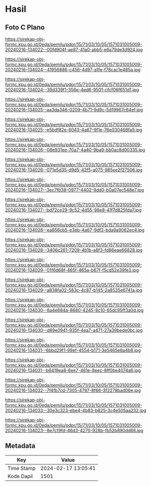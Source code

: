 # Hasil

## Foto C Plano

https://sirekap-obj-formc.kpu.go.id/0eda/pemilu/pdpr/15/71/03/10/05/1571031005009-20240216-134022--00fd904f-ae87-41a0-abb5-e6a79de3d924.jpg

https://sirekap-obj-formc.kpu.go.id/0eda/pemilu/pdpr/15/71/03/10/05/1571031005009-20240216-134024--41956886-c456-4d97-a1fe-f78cac1e485a.jpg

https://sirekap-obj-formc.kpu.go.id/0eda/pemilu/pdpr/15/71/03/10/05/1571031005009-20240216-134024--39d339f1-356e-4ed6-9501-cfcf06f651d1.jpg

https://sirekap-obj-formc.kpu.go.id/0eda/pemilu/pdpr/15/71/03/10/05/1571031005009-20240216-134025--aa3da346-0209-4b71-9d9c-5d19967c64ef.jpg

https://sirekap-obj-formc.kpu.go.id/0eda/pemilu/pdpr/15/71/03/10/05/1571031005009-20240216-134025--e5bdf82e-6043-4a67-9f1e-76e030468fa9.jpg

https://sirekap-obj-formc.kpu.go.id/0eda/pemilu/pdpr/15/71/03/10/05/1571031005009-20240216-134026--08e931ee-70a7-4a40-9ba9-bb0ac8d00335.jpg

https://sirekap-obj-formc.kpu.go.id/0eda/pemilu/pdpr/15/71/03/10/05/1571031005009-20240216-134026--071e5d35-d9d5-42f5-a075-985ee2f27506.jpg

https://sirekap-obj-formc.kpu.go.id/0eda/pemilu/pdpr/15/71/03/10/05/1571031005009-20240216-134027--3ec7fb38-0977-4402-9dd0-b0a07ec548e7.jpg

https://sirekap-obj-formc.kpu.go.id/0eda/pemilu/pdpr/15/71/03/10/05/1571031005009-20240216-134027--bd72ce29-9c52-4d55-98e8-41f7d825fda7.jpg

https://sirekap-obj-formc.kpu.go.id/0eda/pemilu/pdpr/15/71/03/10/05/1571031005009-20240216-134028--ea856cb5-e3eb-4a67-9df2-bda9a9062ec4.jpg

https://sirekap-obj-formc.kpu.go.id/0eda/pemilu/pdpr/15/71/03/10/05/1571031005009-20240216-134028--3406c261-7209-4b1b-a8f3-fd86eae66828.jpg

https://sirekap-obj-formc.kpu.go.id/0eda/pemilu/pdpr/15/71/03/10/05/1571031005009-20240216-134029--01f6d68f-465f-465a-b67f-f5cd52e39fe3.jpg

https://sirekap-obj-formc.kpu.go.id/0eda/pemilu/pdpr/15/71/03/10/05/1571031005009-20240216-134029--a838fa02-583c-4c87-b145-2a8535e6741a.jpg

https://sirekap-obj-formc.kpu.go.id/0eda/pemilu/pdpr/15/71/03/10/05/1571031005009-20240216-134030--8a4e684a-8680-4245-8c10-65dc95ff3a0d.jpg

https://sirekap-obj-formc.kpu.go.id/0eda/pemilu/pdpr/15/71/03/10/05/1571031005009-20240216-134030--d89e0941-935f-4ea7-a471-27a39bede0bc.jpg

https://sirekap-obj-formc.kpu.go.id/0eda/pemilu/pdpr/15/71/03/10/05/1571031005009-20240216-134031--6bbd29f1-99ef-4554-b171-3e5465e8a4b8.jpg

https://sirekap-obj-formc.kpu.go.id/0eda/pemilu/pdpr/15/71/03/10/05/1571031005009-20240216-134031--b6419ea8-6ee7-461e-8eec-8ff0be4074a6.jpg

https://sirekap-obj-formc.kpu.go.id/0eda/pemilu/pdpr/15/71/03/10/05/1571031005009-20240216-134032--7f4fb7cd-7305-4797-8f66-3f2278bad06e.jpg

https://sirekap-obj-formc.kpu.go.id/0eda/pemilu/pdpr/15/71/03/10/05/1571031005009-20240216-134033--30e3c323-ebe4-4b83-b825-3c4e505aa232.jpg

https://sirekap-obj-formc.kpu.go.id/0eda/pemilu/pdpr/15/71/03/10/05/1571031005009-20240216-134023--8e7cf9fd-46d3-4270-928b-fb52b890dd66.jpg


## Metadata

| Key        | Value               |
| ---------- | ------------------- |
| Time Stamp | 2024-02-17 13:05:41 |
| Kode Dapil | 1501                |



